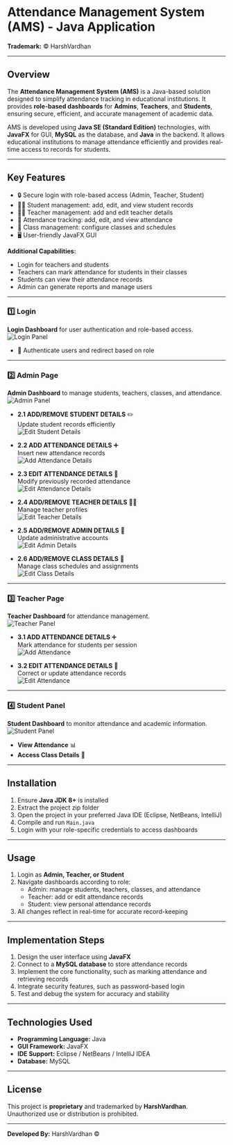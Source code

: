 # Attendance Management System (AMS) - Java Application

**Trademark:** © HarshVardhan

---

## Overview
The **Attendance Management System (AMS)** is a Java-based solution designed to simplify attendance tracking in educational institutions. It provides **role-based dashboards** for **Admins**, **Teachers**, and **Students**, ensuring secure, efficient, and accurate management of academic data.

AMS is developed using **Java SE (Standard Edition)** technologies, with **JavaFX** for GUI, **MySQL** as the database, and **Java** in the backend. It allows educational institutions to manage attendance efficiently and provides real-time access to records for students.

---

## Key Features
- 🔒 Secure login with role-based access (Admin, Teacher, Student)  
- 🧑‍🎓 Student management: add, edit, and view student records  
- 👩‍🏫 Teacher management: add and edit teacher details  
- 📅 Attendance tracking: add, edit, and view attendance  
- 🏫 Class management: configure classes and schedules  
- 🖥️ User-friendly JavaFX GUI  

**Additional Capabilities:**
- Login for teachers and students  
- Teachers can mark attendance for students in their classes  
- Students can view their attendance records  
- Admin can generate reports and manage users  


---

### 1️⃣ Login
**Login Dashboard** for user authentication and role-based access.  
![Login Panel](Screenshots/login_panel.png)

- 🔐 Authenticate users and redirect based on role

---

### 2️⃣ Admin Page
**Admin Dashboard** to manage students, teachers, classes, and attendance.  
![Admin Panel](Screenshots/admin_panel.png)

- **2.1 ADD/REMOVE STUDENT DETAILS** ✏️  
  Update student records efficiently  
  ![Edit Student Details](Screenshots/edit_student_details.png)  

- **2.2 ADD ATTENDANCE DETAILS** ➕  
  Insert new attendance records  
  ![Add Attendance Details](Screenshots/add_attendance_details.png)  

- **2.3 EDIT ATTENDANCE DETAILS** 📝  
  Modify previously recorded attendance  
  ![Edit Attendance Details](Screenshots/edit_attendance_details.png)  

- **2.4 ADD/REMOVE TEACHER DETAILS** 👩‍🏫  
  Manage teacher profiles  
  ![Edit Teacher Details](Screenshots/edit_teacher_details.png)  

- **2.5 ADD/REMOVE ADMIN DETAILS** 👤  
  Update administrative accounts  
  ![Edit Admin Details](Screenshots/edit_admin_details.png)  

- **2.6 ADD/REMOVE CLASS DETAILS** 🏫  
  Manage class schedules and assignments  
  ![Edit Class Details](Screenshots/edit_class_details.png)  

---

### 3️⃣ Teacher Page
**Teacher Dashboard** for attendance management.  
![Teacher Panel](Screenshots/teacher_panel.png)

- **3.1 ADD ATTENDANCE DETAILS** ➕  
  Mark attendance for students per session  
  ![Add Attendance](Screenshots/add_attendance.png)  

- **3.2 EDIT ATTENDANCE DETAILS** 📝  
  Correct or update attendance records  
  ![Edit Attendance](Screenshots/edit_attendance_details.png)   

---

### 4️⃣ Student Panel
**Student Dashboard** to monitor attendance and academic information.  
![Student Panel](Screenshots/student_panel.png)

- **View Attendance** 📊  
- **Access Class Details** 🏫

---

## Installation
1. Ensure **Java JDK 8+** is installed  
2. Extract the project zip folder  
3. Open the project in your preferred Java IDE (Eclipse, NetBeans, IntelliJ)  
4. Compile and run `Main.java`  
5. Login with your role-specific credentials to access dashboards  

---

## Usage
1. Login as **Admin, Teacher, or Student**  
2. Navigate dashboards according to role:  
   - Admin: manage students, teachers, classes, and attendance  
   - Teacher: add or edit attendance records  
   - Student: view personal attendance records  
3. All changes reflect in real-time for accurate record-keeping  

---

## Implementation Steps
1. Design the user interface using **JavaFX**  
2. Connect to a **MySQL database** to store attendance records  
3. Implement the core functionality, such as marking attendance and retrieving records  
4. Integrate security features, such as password-based login  
5. Test and debug the system for accuracy and stability  

---

## Technologies Used
- **Programming Language:** Java  
- **GUI Framework:** JavaFX  
- **IDE Support:** Eclipse / NetBeans / IntelliJ IDEA  
- **Database:** MySQL  

---

## License
This project is **proprietary** and trademarked by **HarshVardhan**. Unauthorized use or distribution is prohibited.

---

**Developed By:** HarshVardhan ©
